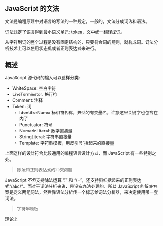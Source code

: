 ## JavaScript 的文法

文法是编程原理中对语言的写法的一种规定，一般的，文法分成词法和语法。

词法规定了语言得到最小语义单元: token，文中统一翻译成词。

从字符到词的整个过程是没有固定结构的，只要符合词的规则，就构成词。词法分析技术上可以使用状态机或者正则表达式来进行。

## 概述

JavaScript 源代码的输入可以这样分类:

* WhiteSpace: 空白字符
* LineTerminator: 换行符
* Comment: 注释
* Token: 词
  - IdentifierName: 标识符名称，典型的有变量名，注意这里关键字也包含在内了
  - Punctuator: 符号
  - NumericLiteral: 数字直接量
  - StringLiteral: 字符串直接量
  - Template: 字符串模板，用反引号`括起来的直接量

上面这样的设计符合比较通用的编程语言设计方式，而 JavaScript 有一些特别之处。

> 除法和正则表达式的冲突问题

JavaScript 不但支持除法运算 “/” 和 “/=”，还支持斜杠括起来的正则表达式“/abc/”。而对于词法分析来说，是没有办法处理的，所以 JavaScript 的解决方案是定义两组词法，然后靠语法分析传一个标志给词法分析器，来决定使用哪一套词法。

> 字符串模板

理论上
